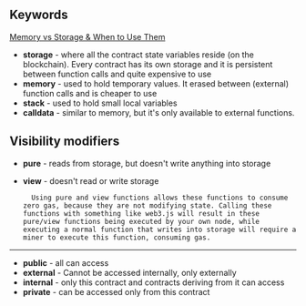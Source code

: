 ## Keywords

[Memory vs Storage & When to Use Them](https://medium.com/coinmonks/ethereum-solidity-memory-vs-storage-which-to-use-in-local-functions-72b593c3703a)

- **storage** - where all the contract state variables reside (on the blockchain). Every contract has its own storage and it is persistent between function calls and quite expensive to use
- **memory** - used to hold temporary values. It erased between (external) function calls and is cheaper to use
- **stack** - used to hold small local variables
- **calldata** - similar to memory, but it's only available to external functions.



## Visibility modifiers

- **pure** - reads from storage, but doesn't write anything into storage
- **view** -  doesn't read or write storage


        Using pure and view functions allows these functions to consume zero gas, because they are not modifying state. Calling these functions with something like web3.js will result in these pure/view functions being executed by your own node, while executing a normal function that writes into storage will require a miner to execute this function, consuming gas.

---

- **public** - all can access
- **external** - Cannot be accessed internally, only externally
- **internal** - only this contract and contracts deriving from it can access
- **private** - can be accessed only from this contract